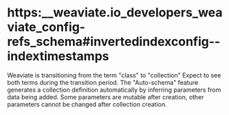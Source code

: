 # https:\_\_weaviate.io_developers_weaviate_config-refs_schema#invertedindexconfig--indextimestamps

Weaviate is transitioning from the term "class" to "collection" Expect to see both terms during the transition period. The "Auto-schema" feature generates a collection definition automatically by inferring parameters from data being added. Some parameters are mutable after creation, other parameters cannot be changed after collection creation.
